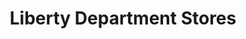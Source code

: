 ---
title: "Liberty Department Stores"
url: /ridgewood/liberty-department-stores/
shop: department store
---